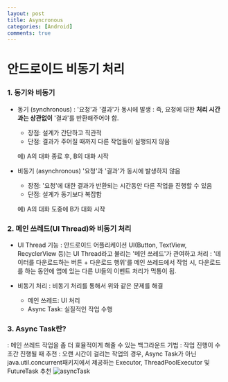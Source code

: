 ```yaml
---
layout: post
title: Asyncronous
categories: [Android]
comments: true
---
```

# 안드로이드 비동기 처리
### 1. 동기와 비동기
* 동기 (synchronous)
: '요청'과 '결과'가 동시에 발생
: 즉, 요청에 대한 **처리 시간과는 상관없이** '결과'를 반환해주어야 함.
    * 장점: 설계가 간단하고 직관적
    * 단점: 결과가 주어질 때까지 다른 작업들이 실행되지 않음
    
    예) A의 대화 종료 후, B의 대화 시작 

* 비동기 (asynchronous)
'요청'과 '결과'가 동시에 발생하지 않음
    * 장점: '요청'에 대한 결과가 반환되는 시간동안 다른 작업을 진행할 수 있음
    * 단점: 설계가 동기보다 복잡함

    예) A의 대화 도중에 B가 대화 시작

### 2. 메인 쓰레드(UI Thread)와 비동기 처리
* UI Thread 기능
: 안드로이드 어플리케이션 UI(Button, TextView, RecyclerView 등)는 UI Thread라고 불리는 '메인 쓰레드'가 관여하고 처리
: '데이터를 다운로드하는 버튼 + 다운로드 행위'를 메인 쓰레드에서 작업 시, 
다운로드를 하는 동안에 앱에 있는 다른 UI들의 이벤트 처리가 먹통이 됨.

* 비동기 처리
: 비동기 처리를 통해서 위와 같은 문제를 해결
    * 메인 쓰레드: UI 처리 
    * Async Task: 실질적인 작업 수행

### 3. Async Task란?
: 메인 쓰레드 작업을 좀 더 효율적이게 해줄 수 있는 백그라운드 기법
: 작업 진행이 수 초간 진행될 때 추천
: 오랜 시간이 걸리는 작업의 경우, Async Task가 아닌  java.util.concurrent패키지에서 제공하는 Executor, ThreadPoolExecutor 및 FutureTask 추천
![asyncTask](https://t1.daumcdn.net/cfile/tistory/2508A94158FF825A22)


